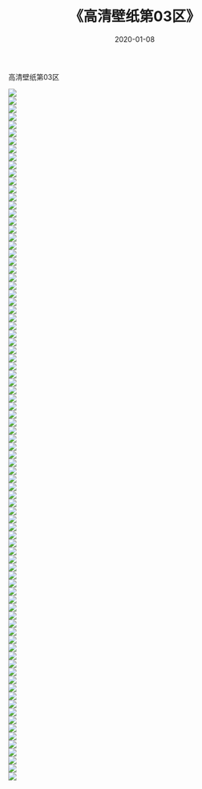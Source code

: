 ﻿---
layout: post
title:  《高清壁纸第03区》
date:   2020-01-08
img: http://img.660000.xyz/Sharelink/壁纸/高清壁纸/高清壁纸第03区/000.jpg
categories: [美女, 清纯, 唯美]
---

高清壁纸第03区

  ![](http://img.660000.xyz/Sharelink/壁纸/高清壁纸/高清壁纸第03区/001.jpg) <br> ![](http://img.660000.xyz/Sharelink/壁纸/高清壁纸/高清壁纸第03区/002.jpg) <br> ![](http://img.660000.xyz/Sharelink/壁纸/高清壁纸/高清壁纸第03区/003.jpg) <br> ![](http://img.660000.xyz/Sharelink/壁纸/高清壁纸/高清壁纸第03区/004.jpg) <br> ![](http://img.660000.xyz/Sharelink/壁纸/高清壁纸/高清壁纸第03区/005.jpg) <br> ![](http://img.660000.xyz/Sharelink/壁纸/高清壁纸/高清壁纸第03区/006.jpg) <br> ![](http://img.660000.xyz/Sharelink/壁纸/高清壁纸/高清壁纸第03区/007.jpg) <br> ![](http://img.660000.xyz/Sharelink/壁纸/高清壁纸/高清壁纸第03区/008.jpg) <br> ![](http://img.660000.xyz/Sharelink/壁纸/高清壁纸/高清壁纸第03区/009.jpg) <br> ![](http://img.660000.xyz/Sharelink/壁纸/高清壁纸/高清壁纸第03区/010.jpg) <br> ![](http://img.660000.xyz/Sharelink/壁纸/高清壁纸/高清壁纸第03区/011.jpg) <br> ![](http://img.660000.xyz/Sharelink/壁纸/高清壁纸/高清壁纸第03区/012.jpg) <br> ![](http://img.660000.xyz/Sharelink/壁纸/高清壁纸/高清壁纸第03区/013.jpg) <br> ![](http://img.660000.xyz/Sharelink/壁纸/高清壁纸/高清壁纸第03区/014.jpg) <br> ![](http://img.660000.xyz/Sharelink/壁纸/高清壁纸/高清壁纸第03区/015.jpg) <br> ![](http://img.660000.xyz/Sharelink/壁纸/高清壁纸/高清壁纸第03区/016.jpg) <br> ![](http://img.660000.xyz/Sharelink/壁纸/高清壁纸/高清壁纸第03区/017.jpg) <br> ![](http://img.660000.xyz/Sharelink/壁纸/高清壁纸/高清壁纸第03区/018.jpg) <br> ![](http://img.660000.xyz/Sharelink/壁纸/高清壁纸/高清壁纸第03区/019.jpg) <br> ![](http://img.660000.xyz/Sharelink/壁纸/高清壁纸/高清壁纸第03区/020.jpg) <br> ![](http://img.660000.xyz/Sharelink/壁纸/高清壁纸/高清壁纸第03区/021.jpg) <br> ![](http://img.660000.xyz/Sharelink/壁纸/高清壁纸/高清壁纸第03区/022.jpg) <br> ![](http://img.660000.xyz/Sharelink/壁纸/高清壁纸/高清壁纸第03区/023.jpg) <br> ![](http://img.660000.xyz/Sharelink/壁纸/高清壁纸/高清壁纸第03区/024.jpg) <br> ![](http://img.660000.xyz/Sharelink/壁纸/高清壁纸/高清壁纸第03区/025.jpg) <br> ![](http://img.660000.xyz/Sharelink/壁纸/高清壁纸/高清壁纸第03区/026.jpg) <br> ![](http://img.660000.xyz/Sharelink/壁纸/高清壁纸/高清壁纸第03区/027.jpg) <br> ![](http://img.660000.xyz/Sharelink/壁纸/高清壁纸/高清壁纸第03区/028.jpg) <br> ![](http://img.660000.xyz/Sharelink/壁纸/高清壁纸/高清壁纸第03区/029.jpg) <br> ![](http://img.660000.xyz/Sharelink/壁纸/高清壁纸/高清壁纸第03区/030.jpg) <br> ![](http://img.660000.xyz/Sharelink/壁纸/高清壁纸/高清壁纸第03区/031.jpg) <br> ![](http://img.660000.xyz/Sharelink/壁纸/高清壁纸/高清壁纸第03区/032.jpg) <br> ![](http://img.660000.xyz/Sharelink/壁纸/高清壁纸/高清壁纸第03区/033.jpg) <br> ![](http://img.660000.xyz/Sharelink/壁纸/高清壁纸/高清壁纸第03区/034.jpg) <br> ![](http://img.660000.xyz/Sharelink/壁纸/高清壁纸/高清壁纸第03区/035.jpg) <br> ![](http://img.660000.xyz/Sharelink/壁纸/高清壁纸/高清壁纸第03区/036.jpg) <br> ![](http://img.660000.xyz/Sharelink/壁纸/高清壁纸/高清壁纸第03区/037.jpg) <br> ![](http://img.660000.xyz/Sharelink/壁纸/高清壁纸/高清壁纸第03区/038.jpg) <br> ![](http://img.660000.xyz/Sharelink/壁纸/高清壁纸/高清壁纸第03区/039.jpg) <br> ![](http://img.660000.xyz/Sharelink/壁纸/高清壁纸/高清壁纸第03区/040.jpg) <br> ![](http://img.660000.xyz/Sharelink/壁纸/高清壁纸/高清壁纸第03区/041.jpg) <br> ![](http://img.660000.xyz/Sharelink/壁纸/高清壁纸/高清壁纸第03区/042.jpg) <br> ![](http://img.660000.xyz/Sharelink/壁纸/高清壁纸/高清壁纸第03区/043.jpg) <br> ![](http://img.660000.xyz/Sharelink/壁纸/高清壁纸/高清壁纸第03区/044.jpg) <br> ![](http://img.660000.xyz/Sharelink/壁纸/高清壁纸/高清壁纸第03区/045.jpg) <br> ![](http://img.660000.xyz/Sharelink/壁纸/高清壁纸/高清壁纸第03区/046.jpg) <br> ![](http://img.660000.xyz/Sharelink/壁纸/高清壁纸/高清壁纸第03区/047.jpg) <br> ![](http://img.660000.xyz/Sharelink/壁纸/高清壁纸/高清壁纸第03区/048.jpg) <br> ![](http://img.660000.xyz/Sharelink/壁纸/高清壁纸/高清壁纸第03区/049.jpg) <br> ![](http://img.660000.xyz/Sharelink/壁纸/高清壁纸/高清壁纸第03区/050.jpg) <br> ![](http://img.660000.xyz/Sharelink/壁纸/高清壁纸/高清壁纸第03区/051.jpg) <br> ![](http://img.660000.xyz/Sharelink/壁纸/高清壁纸/高清壁纸第03区/052.jpg) <br> ![](http://img.660000.xyz/Sharelink/壁纸/高清壁纸/高清壁纸第03区/053.jpg) <br> ![](http://img.660000.xyz/Sharelink/壁纸/高清壁纸/高清壁纸第03区/054.jpg) <br> ![](http://img.660000.xyz/Sharelink/壁纸/高清壁纸/高清壁纸第03区/055.jpg) <br> ![](http://img.660000.xyz/Sharelink/壁纸/高清壁纸/高清壁纸第03区/056.jpg) <br> ![](http://img.660000.xyz/Sharelink/壁纸/高清壁纸/高清壁纸第03区/057.jpg) <br> ![](http://img.660000.xyz/Sharelink/壁纸/高清壁纸/高清壁纸第03区/058.jpg) <br> ![](http://img.660000.xyz/Sharelink/壁纸/高清壁纸/高清壁纸第03区/059.jpg) <br> ![](http://img.660000.xyz/Sharelink/壁纸/高清壁纸/高清壁纸第03区/060.jpg) <br> ![](http://img.660000.xyz/Sharelink/壁纸/高清壁纸/高清壁纸第03区/061.jpg) <br> ![](http://img.660000.xyz/Sharelink/壁纸/高清壁纸/高清壁纸第03区/062.jpg) <br> ![](http://img.660000.xyz/Sharelink/壁纸/高清壁纸/高清壁纸第03区/063.jpg) <br> ![](http://img.660000.xyz/Sharelink/壁纸/高清壁纸/高清壁纸第03区/064.jpg) <br> ![](http://img.660000.xyz/Sharelink/壁纸/高清壁纸/高清壁纸第03区/065.jpg) <br> ![](http://img.660000.xyz/Sharelink/壁纸/高清壁纸/高清壁纸第03区/066.jpg) <br> ![](http://img.660000.xyz/Sharelink/壁纸/高清壁纸/高清壁纸第03区/067.jpg) <br> ![](http://img.660000.xyz/Sharelink/壁纸/高清壁纸/高清壁纸第03区/068.jpg) <br> ![](http://img.660000.xyz/Sharelink/壁纸/高清壁纸/高清壁纸第03区/069.jpg) <br> ![](http://img.660000.xyz/Sharelink/壁纸/高清壁纸/高清壁纸第03区/070.jpg) <br> ![](http://img.660000.xyz/Sharelink/壁纸/高清壁纸/高清壁纸第03区/071.jpg) <br> ![](http://img.660000.xyz/Sharelink/壁纸/高清壁纸/高清壁纸第03区/072.jpg) <br> ![](http://img.660000.xyz/Sharelink/壁纸/高清壁纸/高清壁纸第03区/073.jpg) <br> ![](http://img.660000.xyz/Sharelink/壁纸/高清壁纸/高清壁纸第03区/074.jpg) <br> ![](http://img.660000.xyz/Sharelink/壁纸/高清壁纸/高清壁纸第03区/075.jpg) <br> ![](http://img.660000.xyz/Sharelink/壁纸/高清壁纸/高清壁纸第03区/076.jpg) <br> ![](http://img.660000.xyz/Sharelink/壁纸/高清壁纸/高清壁纸第03区/077.jpg) <br> ![](http://img.660000.xyz/Sharelink/壁纸/高清壁纸/高清壁纸第03区/078.jpg) <br> ![](http://img.660000.xyz/Sharelink/壁纸/高清壁纸/高清壁纸第03区/079.jpg) <br> ![](http://img.660000.xyz/Sharelink/壁纸/高清壁纸/高清壁纸第03区/080.jpg) <br> ![](http://img.660000.xyz/Sharelink/壁纸/高清壁纸/高清壁纸第03区/081.jpg) <br> ![](http://img.660000.xyz/Sharelink/壁纸/高清壁纸/高清壁纸第03区/082.jpg) <br> ![](http://img.660000.xyz/Sharelink/壁纸/高清壁纸/高清壁纸第03区/083.jpg) <br> ![](http://img.660000.xyz/Sharelink/壁纸/高清壁纸/高清壁纸第03区/084.jpg) <br> ![](http://img.660000.xyz/Sharelink/壁纸/高清壁纸/高清壁纸第03区/085.jpg) <br> ![](http://img.660000.xyz/Sharelink/壁纸/高清壁纸/高清壁纸第03区/086.jpg) <br>